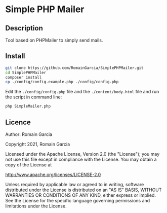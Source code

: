 # Simple PHP Mailer

## Description

Tool based on PHPMailer to simply send mails.

## Install

```bash
git clone https://github.com/RomainGarcia/SimplePHPMailer.git
cd SimplePHPMailer
composer install
cp ./config/config.example.php ./config/config.php 
```

Edit the `./config/config.php` file and the `./content/body.html` file and run the script in command line:

```bash
php SimpleMailer.php
```

## Licence

Author:	Romain Garcia

Copyright 2021, Romain Garcia

Licensed under the Apache License, Version 2.0 (the "License"); you may not use this file except in compliance with the License. You may obtain a copy of the License at

http://www.apache.org/licenses/LICENSE-2.0

Unless required by applicable law or agreed to in writing, software distributed under the License is distributed on an "AS IS" BASIS, WITHOUT WARRANTIES OR CONDITIONS OF ANY KIND, either express or implied. See the License for the specific language governing permissions and limitations under the License.